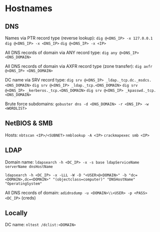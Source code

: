 # Hostnames
## DNS
Names via PTR record type (reverse lookup):
`dig @<DNS_IP> -x 127.0.0.1`
`dig @<DNS_IP> -x <DNS_IP>`
`dig @<DNS_IP> -x <IP>`

All DNS records of domain via ANY record type:
`dig any @<DNS_IP> <DNS_DOMAIN>`

All DNS records of domain via AXFR record type (zone transfer):
`dig axfr @<DNS_IP> <DNS_DOMAIN>`

DC name via SRV record type:
`dig srv @<DNS_IP> _ldap._tcp.dc._msdcs.<DNS_DOMAIN>`
`dig srv @<DNS_IP> _ldap._tcp.<DNS_DOMAIN>`
`dig srv @<DNS_IP> _kerberos._tcp.<DNS_DOMAIN>`
`dig srv @<DNS_IP> _kpasswd._tcp.<DNS_DOMAIN>`

Brute force subdomains:
`gobuster dns -d <DNS_DOMAIN> -r <DNS_IP> -w <WORDLIST>`

## NetBIOS & SMB
Hosts:
`nbtscan <IP>/<SUBNET>`
`nmblookup -A <IP>`
`crackmapexec smb <IP>`

## LDAP
Domain name:
`ldapsearch -h <DC_IP> -x -s base ldapServiceName serverName dnsHostName`

`ldapsearch -h <DC_IP> -x -LLL -W -D "<USER>@<DOMAIN>" -b "dc=<DOMAIN>,dc=<DOMAIN>" "(objectclass=computer)" "DNSHostName" "OperatingSystem"`

All DNS records of domain:
`adidnsdump -u <DOMAIN>\\<USER> -p <PASS> <DC_IP>` (creds)

## Locally
DC name:
`nltest /dclist:<DOMAIN>`